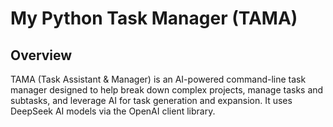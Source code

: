 # My Python Task Manager (TAMA)

## Overview

TAMA (Task Assistant & Manager) is an AI-powered command-line task manager designed to help break down complex projects, manage tasks and subtasks, and leverage AI for task generation and expansion. It uses DeepSeek AI models via the OpenAI client library.